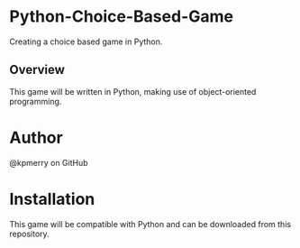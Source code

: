 # Python-Choice-Based-Game
Creating a choice based game in Python.
## Overview
This game will be written in Python, making use of object-oriented programming. 
# Author
@kpmerry on GitHub
# Installation
This game will be compatible with Python and can be downloaded from this repository.
